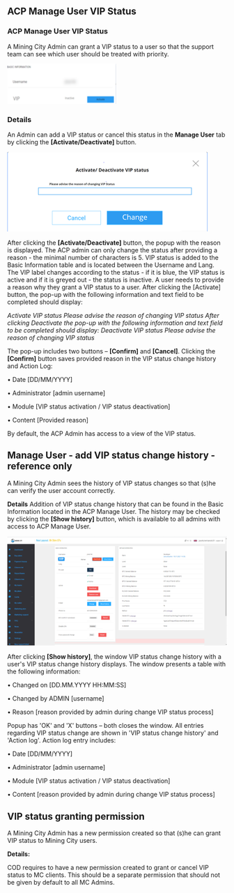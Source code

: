 ## ACP Manage User VIP Status

### ACP Manage User VIP Status
A Mining City Admin can grant a VIP status to a user so that the support team can see
which user should be treated with priority.

![alt text](https://github.com/WiolaLesniak/job_assignment/blob/main/ACP_1v.png)

### Details
An Admin can add a VIP status or cancel this status in the **Manage User** tab by clicking the **[Activate/Deactivate]** button. 

![alt text](https://github.com/WiolaLesniak/job_assignment/blob/main/ACP_3.png)

After clicking the **[Activate/Deactivate]** button, the popup with the reason is displayed. The ACP admin can only change the status after providing a reason - the minimal number of characters is 5.
VIP status is added to the Basic Information table and is located between the Username and Lang. The VIP label changes according to the status - if it is blue, the VIP status is active and if it is greyed out - the status is inactive. A user needs to provide a reason why they grant a VIP status to a user. After clicking the [Activate] button, the pop-up with the following information and text field to be completed should display:

*Activate VIP status
Please advise the reason of changing VIP status
After clicking Deactivate the pop-up with the following information and text field to be completed should display: 
Deactivate VIP status
Please advise the reason of changing VIP status*

The pop-up includes two buttons – **[Confirm]** and **[Cancel]**. Clicking the **[Confirm]** button saves provided reason in the VIP status change history and Action Log: 

•	Date [DD/MM/YYYY]

•	Administrator [admin username]

•	Module [VIP status activation / VIP status deactivation]

•	Content [Provided reason]

By default, the ACP Admin has access to a view of the VIP status.

## Manage User - add VIP status change history - reference only

A Mining City Admin sees the history of VIP status changes so that (s)he can verify the user account correctly. 

**Details**
Addition of VIP status change history that can be found in the Basic Information located in the ACP Manage User. 
The history may be checked by clicking the **[Show history]** button, which is available to all admins with access to ACP Manage User.

![alt text](https://github.com/WiolaLesniak/job_assignment/blob/main/ACP_4.png)

After clicking **[Show history]**, the window VIP status change history with a user's VIP status change history displays. The window presents a table with the following information:  

•	Changed on [DD.MM.YYYY HH:MM:SS] 

•	Changed by ADMIN [username] 

•	Reason [reason provided by admin during change VIP status process]   

Popup has 'OK' and 'X' buttons – both closes the window.
All entries regarding VIP status change are shown in 'VIP status change history' and 'Action log'. Action log entry includes: 

•	Date [DD/MM/YYYY] 

•	Administrator [admin username] 

•	Module [VIP status activation / VIP status deactivation] 

•	Content [reason provided by admin during change VIP status process] 

## VIP status granting permission 

A Mining City Admin has a new permission created so that (s)he can grant VIP status to Mining City users.

**Details:**

COD requires to have a new permission created to grant or cancel VIP status to MC clients. This should be a separate permission that should not be given by default to all MC Admins. 
 






